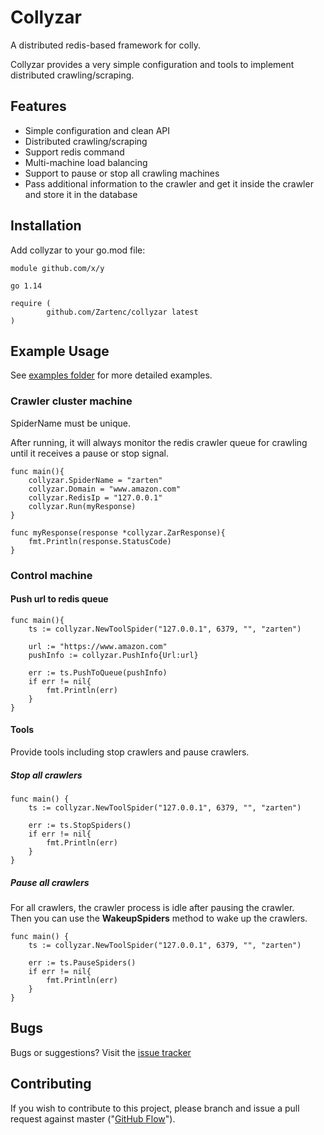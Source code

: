 # Collyzar

A distributed redis-based framework for colly.        

Collyzar provides a very simple configuration and tools to implement distributed crawling/scraping.       

## Features

- Simple configuration and clean API       
- Distributed crawling/scraping     
- Support redis command     
- Multi-machine load balancing    
- Support to pause or stop all crawling machines     
- Pass additional information to the crawler and get it inside the crawler and store it in the database    

## Installation

Add collyzar to your go.mod file:       
```
module github.com/x/y

go 1.14

require (
        github.com/Zartenc/collyzar latest
)
```     

## Example Usage

See [examples folder](https://github.com/Zartenc/collyzar/tree/master/examples "examples folder") for more detailed examples.    

### Crawler cluster machine

SpiderName must be unique.      

After running, it will always monitor the redis crawler queue for crawling until it receives a pause or stop signal.     
```
func main(){
	collyzar.SpiderName = "zarten"
	collyzar.Domain = "www.amazon.com"
	collyzar.RedisIp = "127.0.0.1"
	collyzar.Run(myResponse)
}

func myResponse(response *collyzar.ZarResponse){
	fmt.Println(response.StatusCode)
}
```    


### Control machine

#### Push url to redis queue

```
func main(){
	ts := collyzar.NewToolSpider("127.0.0.1", 6379, "", "zarten")

	url := "https://www.amazon.com"
	pushInfo := collyzar.PushInfo{Url:url}

	err := ts.PushToQueue(pushInfo)
	if err != nil{
		fmt.Println(err)
	}
}

```    

#### Tools

Provide tools including stop crawlers and pause crawlers.     

##### Stop all crawlers

```
func main() {
	ts := collyzar.NewToolSpider("127.0.0.1", 6379, "", "zarten")

	err := ts.StopSpiders()
	if err != nil{
		fmt.Println(err)
	}
}

```    

##### Pause  all crawlers

For all crawlers, the crawler process is idle after pausing the crawler.      
Then you can use the **WakeupSpiders** method to wake up the crawlers.     
```
func main() {
	ts := collyzar.NewToolSpider("127.0.0.1", 6379, "", "zarten")

	err := ts.PauseSpiders()
	if err != nil{
		fmt.Println(err)
	}
}

```     


## Bugs

Bugs or suggestions? Visit the [issue tracker](https://github.com/Zartenc/collyzar/issues "issue tracker")    

## Contributing

If you wish to contribute to this project, please branch and issue a pull request against master ("[GitHub Flow](https://guides.github.com/introduction/flow/ "GitHub Flow")").
